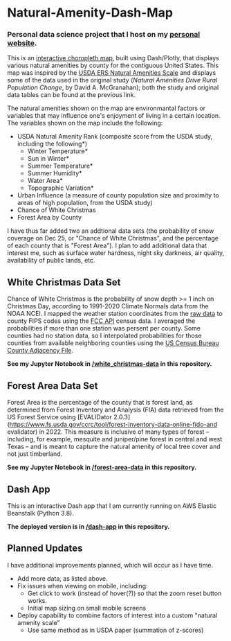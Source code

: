 # Natural-Amenity-Dash-Map

### Personal data science project that I host on my [personal website](https://www.israelsenlab.org).

This is an [interactive choropleth map](http://map.israelsenlab.org), built using Dash/Plotly, that displays various natural amenities by county for the 
contiguous United States. This map was inspired by the [USDA ERS Natural Amenities 
Scale](https://www.ers.usda.gov/data-products/natural-amenities-scale/) and displays some of the data used in the original 
study (*Natural Amenities Drive Rural Population Change*, by David A. McGranahan); both the study and original data tables can 
be found at the previous link.

The natural amenities shown on the map are environmantal factors or variables that may influence one's enjoyment of living in a 
certain location. The variables shown on the map include the following:
- USDA Natural Amenity Rank (composite score from the USDA study, including the 
following*)
	- Winter Temperature*
	- Sun in Winter*
	- Summer Temperature*
	- Summer Humidity*
	- Water Area*
	- Topographic Variation*
- Urban Influence (a measure of county population size and proximity to areas of 
high 
population, from the USDA study)
- Chance of White Christmas
- Forest Area by County
 
I have thus far added two an addtional data sets (the probability of snow coverage on Dec 25, 
or "Chance of White Christmas", and the percentage of each county that is "Forest Area"). I plan to add additional data that interest me, such as surface water hardness, night sky darkness, air quality, availability of public lands, etc.


## White Christmas Data Set

Chance of White Christmas is the probability of snow depth >= 1 inch on Christmas Day, according to 1991-2020 
Climate Normals data from the NOAA NCEI. I mapped the weather station coordinates from the [raw 
data](https://www.ncei.noaa.gov/media/3501) to county 
FIPS codes using the [FCC API](https://geo.fcc.gov/api/census/) census data. I averaged the probabilities if 
more 
than one station was persent per county. Some counties had no station data, so I interpolated probabilities 
for those counties from available neighboring counties using the [US Census Bureau County 
Adjacency File](https://www.census.gov/geographies/reference-files/2010/geo/county-adjacency.html).

**See my Jupyter Notebook in 
[/white_christmas-data](https://github.com/wisraelsen/Natural-Amenity-Dash-Map/tree/main/white-christmas-data) in 
this repository.**


## Forest Area Data Set

Forest Area is the percentage of the county that is forest land, as determined from Forest Inventory and Analysis
(FIA) data retrieved from the US Forest Service using [EVALIDator 2.0.3]
(https://www.fs.usda.gov/ccrc/tool/forest-inventory-data-online-fido-and evalidator) in 2022. This measure is inclusive 
of many types of forest – including, for example, mesquite and juniper/pine forest in central and west Texas – and 
is meant to capture the natural amenity of local tree cover and not just timberland.

**See my Jupyter Notebook in 
[/forest-area-data](https://github.com/wisraelsen/Natural-Amenity-Dash-Map/tree/main/forest-area-data) in this 
repository.**


## Dash App

This is an interactive Dash app that I am currently running on AWS Elastic Beanstalk (Python 3.8).

**The deployed version is in 
[/dash-app](https://github.com/wisraelsen/Natural-Amenity-Dash-Map/tree/main/dash-app) in this repository.**


## Planned Updates

I have additional improvements planned, which will occur as I have time.
- Add more data, as listed above.
- Fix issues when viewing on mobile, including:
	- Get click to work (instead of hover(?)) so that the zoom reset button works.
	- Initial map sizing on small mobile screens
- Deploy capability to combine factors of interest into a custom "natural amenity scale"
	- Use same method as in USDA paper (summation of z-scores)
 
 
